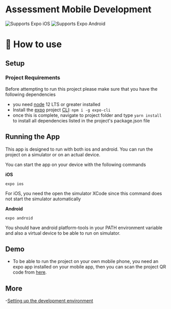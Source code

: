 # Assessment Mobile Development

<p>
  <!-- iOS -->
  <img alt="Supports Expo iOS" longdesc="Supports Expo iOS" src="https://img.shields.io/badge/iOS-4630EB.svg?style=flat-square&logo=APPLE&labelColor=999999&logoColor=fff" />
  <!-- Android -->
  <img alt="Supports Expo Android" longdesc="Supports Expo Android" src="https://img.shields.io/badge/Android-4630EB.svg?style=flat-square&logo=ANDROID&labelColor=A4C639&logoColor=fff" />
</p>


# 🚀 How to use

## Setup

### Project Requirements
Before attempting to run this project please make sure that you have the following dependencies

- you need [node](https://nodejs.org/en/download/) 12 LTS or greater installed
- Install the [expo](https://expo.io/) project [CLI](https://docs.expo.io/workflow/expo-cli/): `npm i -g expo-cli`
- once this is complete, navigate to project folder and type ```yarn install``` to install all dependencies listed in the project's package.json file

## Running the App
This app is designed to run with both ios and android. You can run the project on a simulator or on an actual device.

You can start the app on your device with the following commands

__iOS__

```
expo ios
```
For iOS, you need the open the simulator XCode since this command does not start the simulator automatically

__Android__

```
expo android
```
You should have android platform-tools in your PATH environment variable and also a virtual device to be able to run on simulator.

## Demo
- To be able to run the project on your own mobile phone, you need an expo app installed on your mobile app, then you can scan the project QR code from [here](https://expo.io/@ilkerceng/SeturMobile).

## More
-[Setting up the development environment](https://reactnative.dev/docs/environment-setup)
